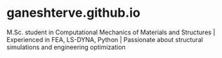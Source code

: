 # ganeshterve.github.io
M.Sc. student in Computational Mechanics of Materials and Structures | Experienced in FEA, LS-DYNA, Python | Passionate about structural simulations and engineering optimization
